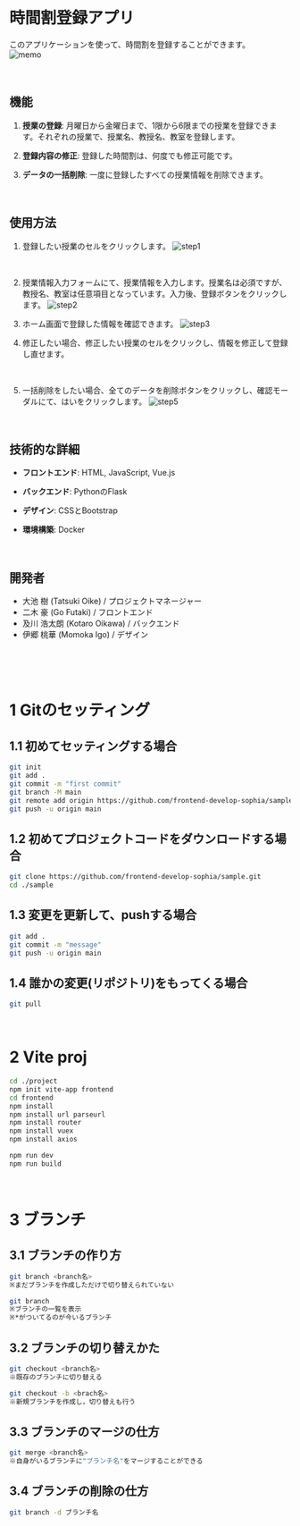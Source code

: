 <br>

# 時間割登録アプリ

このアプリケーションを使って、時間割を登録することができます。
<br>
 ![memo](imgs/memo.png)

<br>

## 機能

1. **授業の登録**: 月曜日から金曜日まで、1限から6限までの授業を登録できます。それぞれの授業で、授業名、教授名、教室を登録します。

2. **登録内容の修正**: 登録した時間割は、何度でも修正可能です。

3. **データの一括削除**: 一度に登録したすべての授業情報を削除できます。

<br>

## 使用方法

1. 登録したい授業のセルをクリックします。
![step1](imgs/step1.png)
<br>

2. 授業情報入力フォームにて、授業情報を入力します。授業名は必須ですが、教授名、教室は任意項目となっています。入力後、登録ボタンをクリックします。
![step2](imgs/step2.png)

3. ホーム画面で登録した情報を確認できます。
![step3](imgs/step3.png)

4. 修正したい場合、修正したい授業のセルをクリックし、情報を修正して登録し直せます。

<br>

5.  一括削除をしたい場合、全てのデータを削除ボタンをクリックし、確認モーダルにて、はいをクリックします。
![step5](imgs/step5.png)


<br>

## 技術的な詳細

- **フロントエンド**: HTML, JavaScript, Vue.js

- **バックエンド**: PythonのFlask

- **デザイン**: CSSとBootstrap

- **環境構築**: Docker

<br>

## 開発者

* 大池 樹 (Tatsuki Oike) / プロジェクトマネージャー
* 二木 豪 (Go Futaki) / フロントエンド
* 及川 浩太朗 (Kotaro Oikawa) / バックエンド
* 伊郷 桃華 (Momoka Igo) / デザイン


<br><br><br>


<!-- # Git

```sh
git clone https://github.com/sophia-frontend-backend/timetable.git
```

```sh
git add .
git commit -m "メッセージ"
git push
```

```sh
git pull
``` -->

<!-- # frontend

```sh
cd frontend
# npm install
npm run dev
ctrl+C
cd ..
``` -->
# 1 Gitのセッティング

## 1.1 初めてセッティングする場合

```sh
git init
git add .
git commit -m "first commit"
git branch -M main
git remote add origin https://github.com/frontend-develop-sophia/sample.git
git push -u origin main
```

## 1.2 初めてプロジェクトコードをダウンロードする場合

```sh
git clone https://github.com/frontend-develop-sophia/sample.git
cd ./sample
```

## 1.3 変更を更新して、pushする場合

```sh
git add .
git commit -m "message"
git push -u origin main
```

## 1.4 誰かの変更(リポジトリ)をもってくる場合

```sh
git pull
```

<br>

# 2 Vite proj

```sh
cd ./project
npm init vite-app frontend
cd frontend
npm install
npm install url parseurl
npm install router
npm install vuex
npm install axios
```
```sh
npm run dev
npm run build
```

<br>

# 3 ブランチ


## 3.1 ブランチの作り方

```sh
git branch <branch名>
※まだブランチを作成しただけで切り替えられていない

git branch
※ブランチの一覧を表示
※*がついてるのが今いるブランチ
```

## 3.2 ブランチの切り替えかた

```sh
git checkout <branch名>
※既存のブランチに切り替える

git checkout -b <brach名>
※新規ブランチを作成し，切り替えも行う
```

## 3.3 ブランチのマージの仕方

```sh
git merge <branch名>
※自身がいるブランチに"ブランチ名"をマージすることができる
```

## 3.4 ブランチの削除の仕方

```sh
git branch -d ブランチ名
```
